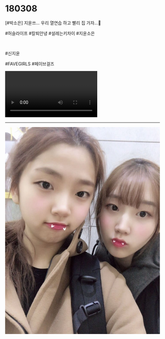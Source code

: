 # 180308

[#박소은] 지윤쓰... 우리 열연습 하고 빨리 집 가자...💪

#허슬라이프 #칼퇴안녕 #설레는키차이 #지윤소은

<br>

#신지윤

#FAVEGIRLS #페이브걸즈

<video controls loop volume=0.2 preload="metadata">
  <source src="../Videos/twitter_180308_1030_0.mp4">
  浏览器不支持视频标签。
</video>

---

![](../Images/twitter_180308_1030_1.jpg)